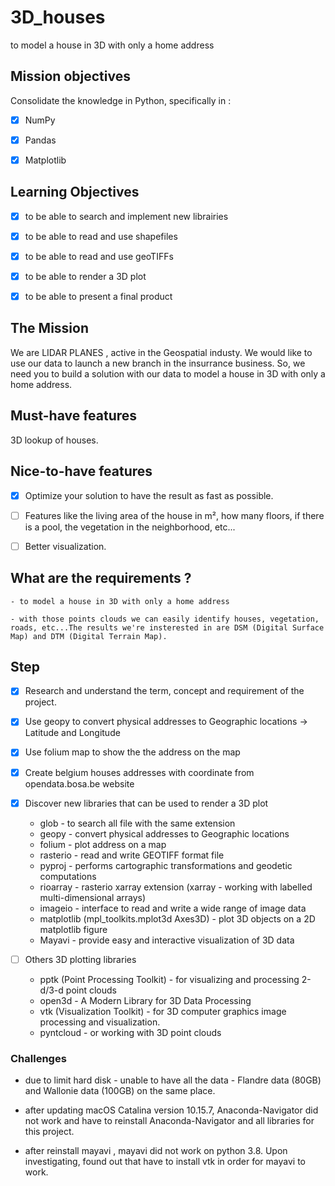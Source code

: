 # 3D_houses

to model a house in 3D with only a home address

## Mission objectives

Consolidate the knowledge in Python, specifically in :

- [X] NumPy
- [X] Pandas
- [X] Matplotlib


## Learning Objectives

- [X] to be able to search and implement new librairies
- [X] to be able to read and use shapefiles
- [X] to be able to read and use geoTIFFs
- [X] to be able to render a 3D plot
- [X] to be able to present a final product


## The Mission

We are LIDAR PLANES , active in the Geospatial industy. We would like to use our data to launch a new branch in the insurrance business. So, we need you to build a solution with our data to model a house in 3D with only a home address.


## Must-have features

3D lookup of houses.


## Nice-to-have features

- [X] Optimize your solution to have the result as fast as possible.
- [ ] Features like the living area of the house in m², how many floors, if there is a pool, the vegetation in the neighborhood, etc...
- [ ] Better visualization.


## What are the requirements ?

	- to model a house in 3D with only a home address

	- with those points clouds we can easily identify houses, vegetation, roads, etc...The results we're insterested in are DSM (Digital Surface Map) and DTM (Digital Terrain Map).

## Step

- [X] Research and understand the term, concept and requirement of the project.

- [X] Use geopy to convert physical addresses to Geographic locations → Latitude and Longitude

- [X] Use folium map to show the the address on the map 

- [X] Create belgium houses addresses with coordinate from opendata.bosa.be website 

- [X] Discover new libraries that can be used to render a 3D plot

	* glob - to search all file with the same extension
	* geopy - convert physical addresses to Geographic locations
	* folium - plot address on a map
	* rasterio -  read and write GEOTIFF format file 
	* pyproj - performs cartographic transformations and geodetic computations
	* rioarray - rasterio xarray extension (xarray - working with labelled multi-dimensional arrays)
	* imageio - interface to read and write a wide range of image data
	* matplotlib (mpl_toolkits.mplot3d Axes3D) - plot 3D objects on a 2D matplotlib figure 
	* Mayavi -  provide easy and interactive visualization of 3D data
	
- [ ] Others 3D plotting libraries 
	* pptk (Point Processing Toolkit) - for visualizing and processing 2-d/3-d point clouds
	* open3d  - A Modern Library for 3D Data Processing
	* vtk (Visualization Toolkit) - for 3D computer graphics image processing and visualization.
	* pyntcloud - or working with 3D point clouds


### Challenges

* due to limit hard disk - unable to have all the data - Flandre data (80GB) and Wallonie data (100GB) on the same place.

* after updating macOS Catalina version 10.15.7, Anaconda-Navigator did not work and have to reinstall Anaconda-Navigator and all libraries for this project.

* after reinstall mayavi , mayavi did not work on python 3.8. Upon investigating, found out that have to install vtk in order for mayavi to work.
 